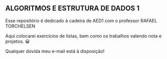 ## ALGORITMOS E ESTRUTURA DE DADOS 1

Esse repositório é dedicado à cadeira de AED1 com o professor RAFAEL TORCHELSEN

Aqui colocarei exercícios de listas, bem como os trabalhos valendo nota e projetos. 😀

Qualquer dúvida meu e-mail está à disposição!
